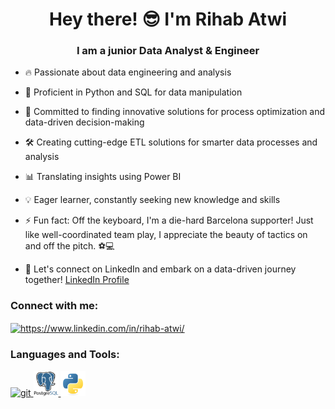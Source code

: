 <h1 align="center">Hey there! 😎 I'm Rihab Atwi</h1>
<h3 align="center">I am a junior Data Analyst & Engineer</h3>

- 🔥 Passionate about data engineering and analysis

- 🐍 Proficient in Python and SQL for data manipulation

- 🤝 Committed to finding innovative solutions for process optimization and data-driven decision-making

- 🛠️ Creating cutting-edge ETL solutions for smarter data processes and analysis

- 📊 Translating insights using Power BI

- 💡 Eager learner, constantly seeking new knowledge and skills
  
- ⚡ Fun fact: Off the keyboard, I'm a die-hard Barcelona supporter! Just like well-coordinated team play, I appreciate the beauty of tactics on and off the pitch. ⚽💻

- 🚀 Let's connect on LinkedIn and embark on a data-driven journey together! [LinkedIn Profile](https://www.linkedin.com/in/rihab-atwi/)

<h3 align="left">Connect with me:</h3>
<p align="left">
<a href="https://linkedin.com/in/https://www.linkedin.com/in/rihab-atwi/" target="blank"><img align="center" src="https://raw.githubusercontent.com/rahuldkjain/github-profile-readme-generator/master/src/images/icons/Social/linked-in-alt.svg" alt="https://www.linkedin.com/in/rihab-atwi/" height="30" width="40" /></a>
</p>

<h3 align="left">Languages and Tools:</h3>
<p align="left"> <a href="https://git-scm.com/" target="_blank" rel="noreferrer"> <img src="https://www.vectorlogo.zone/logos/git-scm/git-scm-icon.svg" alt="git" width="40" height="40"/> </a> <a href="https://www.postgresql.org" target="_blank" rel="noreferrer"> <img src="https://raw.githubusercontent.com/devicons/devicon/master/icons/postgresql/postgresql-original-wordmark.svg" alt="postgresql" width="40" height="40"/> </a> <a href="https://www.python.org" target="_blank" rel="noreferrer"> <img src="https://raw.githubusercontent.com/devicons/devicon/master/icons/python/python-original.svg" alt="python" width="40" height="40"/> </a> </p>
